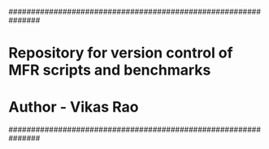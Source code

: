 ###############################################################
# Repository for version control of MFR scripts and benchmarks
# Author - Vikas Rao
###############################################################


